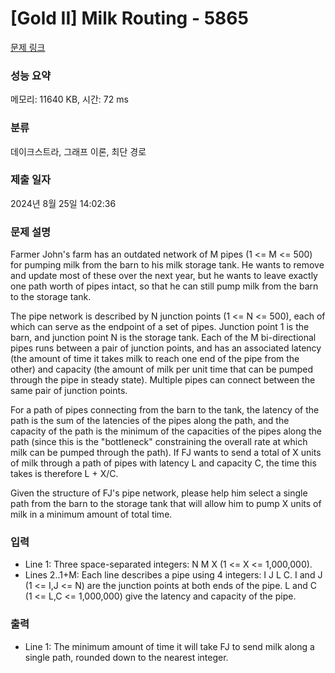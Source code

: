 # [Gold II] Milk Routing - 5865 

[문제 링크](https://www.acmicpc.net/problem/5865) 

### 성능 요약

메모리: 11640 KB, 시간: 72 ms

### 분류

데이크스트라, 그래프 이론, 최단 경로

### 제출 일자

2024년 8월 25일 14:02:36

### 문제 설명

<p>Farmer John's farm has an outdated network of M pipes (1 <= M <= 500) for pumping milk from the barn to his milk storage tank.  He wants to remove and update most of these over the next year, but he wants to leave exactly one path worth of pipes intact, so that he can still pump milk from the barn to the storage tank.</p><p>The pipe network is described by N junction points (1 <= N <= 500), each of which can serve as the endpoint of a set of pipes.  Junction point 1 is the barn, and junction point N is the storage tank.  Each of the M bi-directional pipes runs between a pair of junction points, and has an associated latency (the amount of time it takes milk to reach one end of the pipe from the other) and capacity (the amount of milk per unit time that can be pumped through the pipe in steady state).  Multiple pipes can connect between the same pair of junction points.</p><p>For a path of pipes connecting from the barn to the tank, the latency of the path is the sum of the latencies of the pipes along the path, and the capacity of the path is the minimum of the capacities of the pipes along the path (since this is the "bottleneck" constraining the overall rate at which milk can be pumped through the path).  If FJ wants to send a total of X units of milk through a path of pipes with latency L and capacity C, the time this takes is therefore L + X/C.</p><p>Given the structure of FJ's pipe network, please help him select a single path from the barn to the storage tank that will allow him to pump X units of milk in a minimum amount of total time.</p>

### 입력 

 <ul><li>Line 1: Three space-separated integers: N M X (1 <= X <= 1,000,000).</li><li>Lines 2..1+M: Each line describes a pipe using 4 integers: I J L C. I and J (1 <= I,J <= N) are the junction points at both ends of the pipe.  L and C (1 <= L,C <= 1,000,000) give the latency and capacity of the pipe.</li></ul>

### 출력 

 <ul><li>Line 1: The minimum amount of time it will take FJ to send milk along a single path, rounded down to the nearest integer.</li></ul>

